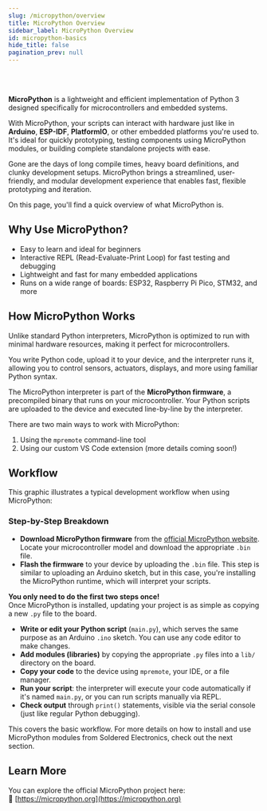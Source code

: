 ```yaml
---
slug: /micropython/overview
title: MicroPython Overview
sidebar_label: MicroPython Overview
id: micropython-basics
hide_title: false
pagination_prev: null
---
```


<CenteredImage src="/img/soldered_micropython_img.png" alt="Soldered and Micropython logo" />

<br>
</br>

**MicroPython** is a lightweight and efficient implementation of Python 3 designed specifically for microcontrollers and embedded systems.

With MicroPython, your scripts can interact with hardware just like in **Arduino**, **ESP-IDF**, **PlatformIO**, or other embedded platforms you're used to. It's ideal for quickly prototyping, testing components using MicroPython modules, or building complete standalone projects with ease.

Gone are the days of long compile times, heavy board definitions, and clunky development setups. MicroPython brings a streamlined, user-friendly, and modular development experience that enables fast, flexible prototyping and iteration.

On this page, you'll find a quick overview of what MicroPython is.

## Why Use MicroPython?

- Easy to learn and ideal for beginners
- Interactive REPL (Read-Evaluate-Print Loop) for fast testing and debugging
- Lightweight and fast for many embedded applications
- Runs on a wide range of boards: ESP32, Raspberry Pi Pico, STM32, and more

## How MicroPython Works

Unlike standard Python interpreters, MicroPython is optimized to run with minimal hardware resources, making it perfect for microcontrollers.

You write Python code, upload it to your device, and the interpreter runs it, allowing you to control sensors, actuators, displays, and more using familiar Python syntax.

The MicroPython interpreter is part of the **MicroPython firmware**, a precompiled binary that runs on your microcontroller. Your Python scripts are uploaded to the device and executed line-by-line by the interpreter.

There are two main ways to work with MicroPython:

1. Using the `mpremote` command-line tool
2. Using our custom VS Code extension (more details coming soon!)

## Workflow

This graphic illustrates a typical development workflow when using MicroPython:

<CenteredImage src="/img/micropython/micropython_development.png" alt="MicroPython development flow" width="450px" />

### Step-by-Step Breakdown

- **Download MicroPython firmware** from the [official MicroPython website](https://micropython.org/download/). Locate your microcontroller model and download the appropriate `.bin` file.
- **Flash the firmware** to your device by uploading the `.bin` file. This step is similar to uploading an Arduino sketch, but in this case, you're installing the MicroPython runtime, which will interpret your scripts.

<InfoBox>

**You only need to do the first two steps once!**  
Once MicroPython is installed, updating your project is as simple as copying a new `.py` file to the board.

</InfoBox>

- **Write or edit your Python script** (`main.py`), which serves the same purpose as an Arduino `.ino` sketch. You can use any code editor to make changes.
- **Add modules (libraries)** by copying the appropriate `.py` files into a `lib/` directory on the board.
- **Copy your code** to the device using `mpremote`, your IDE, or a file manager.
- **Run your script**: the interpreter will execute your code automatically if it's named `main.py`, or you can run scripts manually via REPL.
- **Check output** through `print()` statements, visible via the serial console (just like regular Python debugging).

This covers the basic workflow. For more details on how to install and use MicroPython modules from Soldered Electronics, check out the next section.

## Learn More

You can explore the official MicroPython project here:  
🔗 [https://micropython.org](https://micropython.org)

